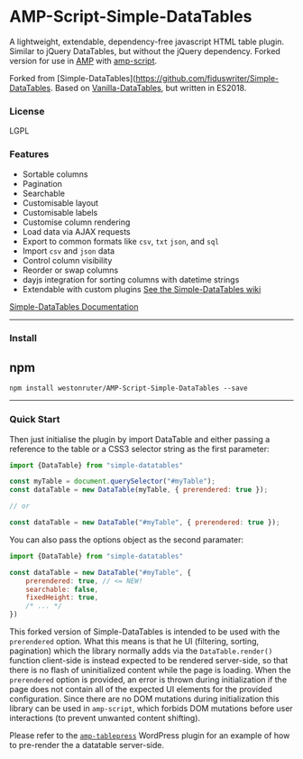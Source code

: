 # AMP-Script-Simple-DataTables

A lightweight, extendable, dependency-free javascript HTML table plugin. Similar to jQuery DataTables, but without the jQuery dependency. Forked version for use in [AMP](http://amp.dev) with [amp-script](https://amp.dev/documentation/components/amp-script/).

Forked from [Simple-DataTables](https://github.com/fiduswriter/Simple-DataTables. Based on [Vanilla-DataTables](https://github.com/Mobius1/Vanilla-DataTables), but written in ES2018.

### License

LGPL

### Features

* Sortable columns
* Pagination
* Searchable
* Customisable layout
* Customisable labels
* Customise column rendering
* Load data via AJAX requests
* Export to common formats like `csv`, `txt` `json`, and `sql`
* Import `csv` and `json` data
* Control column visibility
* Reorder or swap columns
* dayjs integration for sorting columns with datetime strings
* Extendable with custom plugins [See the Simple-DataTables wiki](https://github.com/fiduswriter/Simple-DataTables/wiki/Plugins)


[Simple-DataTables Documentation](https://github.com/fiduswriter/Simple-DataTables/wiki)


---

### Install

## npm
```
npm install westonruter/AMP-Script-Simple-DataTables --save
```

---

### Quick Start

Then just initialise the plugin by import DataTable and either passing a reference to the table or a CSS3 selector string as the first parameter:

```javascript
import {DataTable} from "simple-datatables"

const myTable = document.querySelector("#myTable");
const dataTable = new DataTable(myTable, { prerendered: true });

// or

const dataTable = new DataTable("#myTable", { prerendered: true });

```

You can also pass the options object as the second paramater:

```javascript
import {DataTable} from "simple-datatables"

const dataTable = new DataTable("#myTable", {
	prerendered: true, // <= NEW!
	searchable: false,
	fixedHeight: true,
	/* ... */
})
```

This forked version of Simple-DataTables is intended to be used with the `prerendered` option. What this means is that he UI (filtering, sorting, pagination) which the library normally adds via the `DataTable.render()` function client-side is instead expected to be rendered server-side, so that there is no flash of uninitialized content while the page is loading. When the `prerendered` option is provided, an error is thrown during initialization if the page does not contain all of the expected UI elements for the provided configuration. Since there are no DOM mutations during initialization this library can be used in `amp-script`, which forbids DOM mutations before user interactions (to prevent unwanted content shifting).

Please refer to the [`amp-tablepress`](https://github.com/westonruter/amp-tablepress) WordPress plugin for an example of how to pre-render the a datatable server-side.
